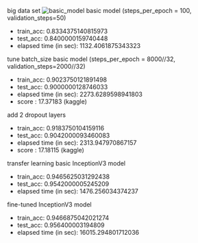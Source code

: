 big data set
![basic_model](https://user-images.githubusercontent.com/66017052/115997403-f33c2680-a61d-11eb-8276-858d4712e500.png)
basic model (steps_per_epoch = 100, validation_steps=50)
  + train_acc: 0.8334375140815973
  + test_acc: 0.8400000159740448
  + elapsed time (in sec):  1132.4061875343323

tune batch_size
basic model (steps_per_epoch = 8000//32, validation_steps=2000//32)
  + train_acc: 0.9023750121891498
  + test_acc: 0.9000000128746033
  + elapsed time (in sec):  2273.6289598941803
  + score : 17.37183  (kaggle)

add 2 dropout layers
  + train_acc: 0.9183750104159116
  + test_acc: 0.9042000093460083
  + elapsed time (in sec):  2313.947970867157
  + score : 17.18115  (kaggle)

transfer learning
basic InceptionV3 model
  + train_acc: 0.9465625031292438
  + test_acc: 0.9542000005245209
  + elapsed time (in sec):  1476.256034374237

fine-tuned InceptionV3 model
  + train_acc: 0.9466875042021274
  + test_acc: 0.956400003194809
  + elapsed time (in sec):  16015.294801712036
